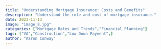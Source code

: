 ```yaml
---
title: "Understanding Mortgage Insurance: Costs and Benefits"
description: "Understand the role and cost of mortgage insurance."
date: 2023-11-13
image: "image_8.jpg"
categories: ["Mortgage Rates and Trends","Financial Planning"]
tags: ["VA","Construction","Low Down Payment",]
author: "Aaron Conway"
---
```


